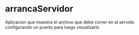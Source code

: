 arrancaServidor
===============

Aplicacion que muestra el archivo que debe correr en el servido configurando un puerto para luego visualizarlo
